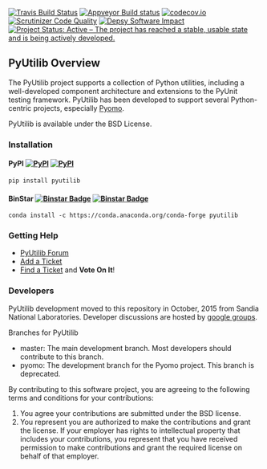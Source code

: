 [![Travis Build Status](https://travis-ci.org/PyUtilib/pyutilib.png?branch=master)](https://travis-ci.org/PyUtilib/pyutilib)
[![Appveyor Build status](https://ci.appveyor.com/api/projects/status/c8dh5o1blp0sycr6/branch/master?svg=true)](https://ci.appveyor.com/project/WilliamHart/pyutilib/branch/master)
[![codecov.io](https://codecov.io/github/PyUtilib/pyutilib/coverage.svg?branch=master)](https://codecov.io/github/PyUtilib/pyutilib?branch=master)
[![Scrutinizer Code Quality](https://scrutinizer-ci.com/g/PyUtilib/pyutilib/badges/quality-score.png?b=master)](https://scrutinizer-ci.com/g/PyUtilib/pyutilib/?branch=master)
[![Depsy Software Impact](http://depsy.org/api/package/pypi/PyUtilib/badge.svg)](http://depsy.org/package/python/PyUtilib)
[![Project Status: Active – The project has reached a stable, usable state and is being actively developed.](http://www.repostatus.org/badges/latest/active.svg)](http://www.repostatus.org/#active)

## PyUtilib Overview

The PyUtilib project supports a collection of Python utilities,
including a well-developed component architecture and extensions
to the PyUnit testing framework. PyUtilib has been developed to
support several Python-centric projects, especially
[Pyomo](http://pyomo.org).

PyUtilib is available under the BSD License.

### Installation

#### PyPI [![PyPI](https://img.shields.io/pypi/v/pyutilib.svg?maxAge=2592000)]() [![PyPI](https://img.shields.io/pypi/dm/pyutilib.svg?maxAge=2592000)]()

    pip install pyutilib
    
#### BinStar [![Binstar Badge](https://anaconda.org/conda-forge/pyutilib/badges/version.svg)](https://anaconda.org/conda-forge/pyutilib) [![Binstar Badge](https://anaconda.org/conda-forge/pyutilib/badges/downloads.svg)](https://anaconda.org/conda-forge/pyutilib)

    conda install -c https://conda.anaconda.org/conda-forge pyutilib

### Getting Help

* [PyUtilib Forum](https://groups.google.com/forum/?hl=en#!forum/pyutilib-forum)
* [Add a Ticket](https://github.com/PyUtilib/pyutilib/issues/new)
* [Find a Ticket](https://github.com/PyUtilib/pyutilib/issues) and **Vote On It**!

### Developers

PyUtilib development moved to this repository in October, 2015 from
Sandia National Laboratories. Developer discussions are hosted by [google groups](https://groups.google.com/forum/#!forum/pyutilib-developers).

Branches for PyUtilib

* master: The main development branch.  Most developers should contribute to this branch.
* pyomo: The development branch for the Pyomo project.  This branch is deprecated.

By contributing to this software project, you are agreeing to the following terms and conditions for your contributions:

1. You agree your contributions are submitted under the BSD license. 
2. You represent you are authorized to make the contributions and grant the license. If your employer has rights to intellectual property that includes your contributions, you represent that you have received permission to make contributions and grant the required license on behalf of that employer. 
